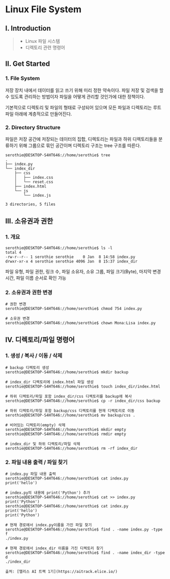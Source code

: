 # Linux File System

## Ⅰ. Introduction

> - Linux 파일 시스템
> - 디렉토리 관련 명령어

## Ⅱ. Get Started

### 1. File System

저장 장치 내에서 데이터를 읽고 쓰기 위해 미리 정한 약속이다. 파일 저장 및 검색을 할 수 있도록 관리하는 방법이자 파일을 어떻게 관리할 것인가에 대한 정책이다.

기본적으로 디렉토리 및 파일의 형태로 구성되어 있으며 모든 파일과 디렉토리는 루트 파일 아래에 계층적으로 만들어진다.

### 2. Directory Structure

파일은 저장 공간에 저장되는 데이터의 집합, 디렉토리는 파일과 하위 디렉토리들을 분류하기 위해 그룹으로 묶인 공간이며 디렉토리 구조는 tree 구조를 따른다.

```shell
serothie@DESKTOP-S4HT646://home/serothie$ tree
.
├── index.py
└── index_dir
    ├── css
    │   ├── index.css
    │   └── reset.css
    ├── index.html
    └── js
        └── index.js

3 directories, 5 files
```

## Ⅲ. 소유권과 권한

### 1. 개요

```shell
serothie@DESKTOP-S4HT646://home/serothie$ ls -l
total 4
-rw-r--r-- 1 serothie serothie    0 Jan  8 14:58 index.py
drwxr-xr-x 4 serothie serothie 4096 Jan  8 15:37 index_dir
```

파일 유형, 파일 권한, 링크 수, 파일 소유자, 소유 그룹, 파일 크기(Byte), 마지막 변경 시간, 파일 이름 순서로 확인 가능

### 2. 소유권과 권한 변경

```shell
# 권한 변경
serothie@DESKTOP-S4HT646://home/serothie$ chmod 754 index.py

# 소유권 변경
serothie@DESKTOP-S4HT646://home/serothie$ chown Mona:Lisa index.py
```

## Ⅳ. 디렉토리/파일 명령어

### 1. 생성 / 복사 / 이동 / 삭제

```shell
# backup 디렉토리 생성
serothie@DESKTOP-S4HT646://home/serothie$ mkdir backup

# index_dir 디렉토리에 index.html 파일 생성
serothie@DESKTOP-S4HT646://home/serothie$ touch index_dir/index.html

# 하위 디렉토리/파일 포함 index_dir/css 디렉토리를 backup에 복사
serothie@DESKTOP-S4HT646://home/serothie$ cp -r index_dir/css backup

# 하위 디렉토리/파일 포함 backup/css 디렉토리를 현재 디렉토리로 이동
serothie@DESKTOP-S4HT646://home/serothie$ mv backup/css .

# 비어있는 디렉토리(empty) 삭제
serothie@DESKTOP-S4HT646://home/serothie$ mkdir empty
serothie@DESKTOP-S4HT646://home/serothie$ rmdir empty

# index_dir 및 하위 디렉토리/파일 삭제
serothie@DESKTOP-S4HT646://home/serothie$ rm -rf index_dir
```

### 2. 파일 내용 출력 / 파일 찾기

```shell
# index.py 파일 내용 출력
serothie@DESKTOP-S4HT646://home/serothie$ cat index.py
print('hello')

# index.py의 내용에 print('Python') 추가
serothie@DESKTOP-S4HT646://home/serothie$ cat >> index.py
print('Python')
serothie@DESKTOP-S4HT646://home/serothie$ cat index.py
print('hello')
print('Python')
```

```shell
# 현재 경로에서 index.py이름을 가진 파일 찾기
serothie@DESKTOP-S4HT646://home/serothie$ find . -name index.py -type f
./index.py

# 현재 경로에서 index_dir 이름을 가진 디렉토리 찾기
serothie@DESKTOP-S4HT646://home/serothie$ find . -name index_dir -type d
./index_dir
```

```
출처: [엘리스 AI 트랙 1기](https://aitrack.elice.io/)
```
